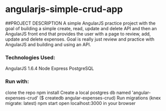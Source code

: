 # angularjs-simple-crud-app

##PROJECT DESCRIPTION
A simple AngularJS practice project with the goal of building a simple create, read, update and delete API and then an AngularJS front end that provides the user with a page to review, add, update and delete expenses.  Goal is really just review and practice with AngularJS and building and using an API.

### Technologies Used:
AngularJS 1.6.4
Node
Express
PostgreSQL

### Run with:
clone the repo
npm install
Create a local postgres db named 'angular-expenses-crud' ($ createdb angular-expenses-crud)
Run migrations (knex migrate: latest)
npm start
open localhost:3000 in your browser